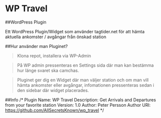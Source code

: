 WP Travel
===========

##WordPress Plugin

Ett WordPress Plugin/Widget som använder tagtider.net för att hämta aktuella ankomster / avgångar från önskad station

##Hur använder man Pluginet?
>Klona repot, installera via WP-Admin

>På WP admin pressenteras en Settings sida där man kan bestämma hur länge svaret ska camchas.

>Pluginet ger dig en Widget där man väljer station och om man vill hämta ankomster eller avgångar, infomationen pressenteras sedan i den sidebar där widget placerades.

##Info
	/*
	Plugin Name: WP Travel
	Description: Get Arrivals and Departures from your favorite station
	Version: 1.0
	Author: Peter Persson
	Author URI: https://github.com/AllSecretsKnown/wp_travel
	*/